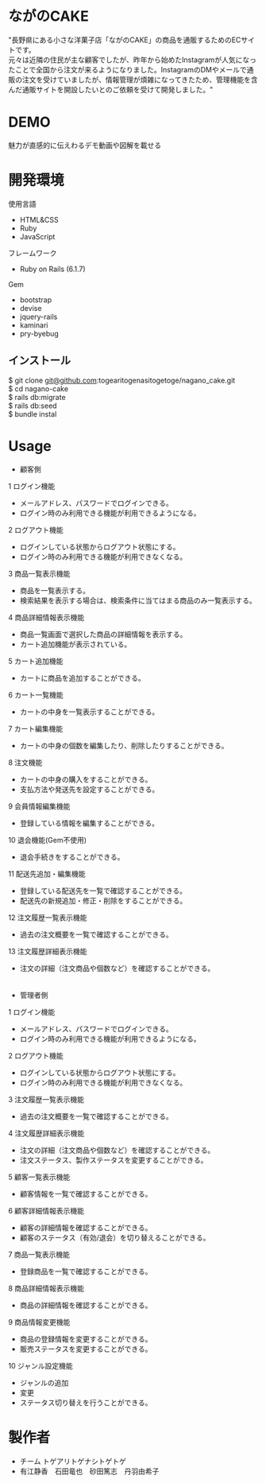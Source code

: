# ながのCAKE

"長野県にある小さな洋菓子店「ながのCAKE」の商品を通販するためのECサイトです。  
元々は近隣の住民が主な顧客でしたが、昨年から始めたInstagramが人気になったことで全国から注文が来るようになりました。InstagramのDMやメールで通販の注文を受けていましたが、情報管理が煩雑になってきたため、管理機能を含んだ通販サイトを開設したいとのご依頼を受けて開発しました。"


# DEMO
魅力が直感的に伝えわるデモ動画や図解を載せる


# 開発環境

使用言語  
* HTML&CSS
* Ruby
* JavaScript

フレームワーク  
* Ruby on Rails (6.1.7)

Gem  
* bootstrap
* devise
* jquery-rails
* kaminari
* pry-byebug

## インストール
$ git clone git@github.com:togearitogenasitogetoge/nagano_cake.git  
$ cd nagano-cake  
$ rails db:migrate  
$ rails db:seed  
$ bundle instal


# Usage
* 顧客側

1 ログイン機能
* メールアドレス、パスワードでログインできる。
* ログイン時のみ利用できる機能が利用できるようになる。

2 ログアウト機能
* ログインしている状態からログアウト状態にする。
* ログイン時のみ利用できる機能が利用できなくなる。

3 商品一覧表示機能
* 商品を一覧表示する。
* 検索結果を表示する場合は、検索条件に当てはまる商品のみ一覧表示する。

4 商品詳細情報表示機能
* 商品一覧画面で選択した商品の詳細情報を表示する。
* カート追加機能が表示されている。

5 カート追加機能
* カートに商品を追加することができる。

6 カート一覧機能
* カートの中身を一覧表示することができる。

7 カート編集機能
* カートの中身の個数を編集したり、削除したりすることができる。

8 注文機能
* カートの中身の購入をすることができる。
* 支払方法や発送先を設定することができる。

9 会員情報編集機能
* 登録している情報を編集することができる。

10 退会機能(Gem不使用)
* 退会手続きをすることができる。

11 配送先追加・編集機能
* 登録している配送先を一覧で確認することができる。
* 配送先の新規追加・修正・削除をすることができる。

12 注文履歴一覧表示機能
* 過去の注文概要を一覧で確認することができる。

13 注文履歴詳細表示機能
* 注文の詳細（注文商品や個数など）を確認することができる。  
　　

* 管理者側

1 ログイン機能
* メールアドレス、パスワードでログインできる。
* ログイン時のみ利用できる機能が利用できるようになる。

2 ログアウト機能
* ログインしている状態からログアウト状態にする。
* ログイン時のみ利用できる機能が利用できなくなる。

3 注文履歴一覧表示機能
* 過去の注文概要を一覧で確認することができる。

4 注文履歴詳細表示機能
* 注文の詳細（注文商品や個数など）を確認することができる。
* 注文ステータス、製作ステータスを変更することができる。

5 顧客一覧表示機能
* 顧客情報を一覧で確認することができる。

6 顧客詳細情報表示機能
* 顧客の詳細情報を確認することができる。
* 顧客のステータス（有効/退会）を切り替えることができる。

7 商品一覧表示機能
* 登録商品を一覧で確認することができる。

8 商品詳細情報表示機能
* 商品の詳細情報を確認することができる。

9 商品情報変更機能
* 商品の登録情報を変更することができる。
* 販売ステータスを変更することができる。

10 ジャンル設定機能
* ジャンルの追加
* 変更
* ステータス切り替えを行うことができる。


# 製作者
* チーム  トゲアリトゲナシトゲトゲ
* 有江静香　石田竜也　砂田篤志　丹羽由希子
